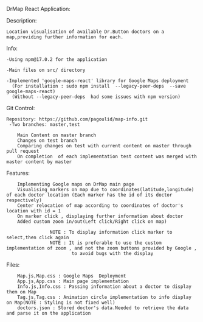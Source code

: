 DrMap React Application:

Description:

    Location visualisation of available Dr.Button doctors on a map,providing further information for each.
  
Info:

    -Using npm@17.0.2 for the application
  
    -Main files on src/ directory
  
    -Implemented 'google-maps-react' library for Google Maps deployment 
      (For installation : sudo npm install  --legacy-peer-deps  --save  google-maps-react)
      (Without --legacy-peer-deps  had some issues with npm version)
    
    
  Git Control:
  
    Repository: https://github.com/pagoulid/map-info.git
     -Two branches: master,test
     
        Main Content on master branch
        Changes on test branch
        Comparing changes on test with current content on master through pull request
        On completion  of each implementation test content was merged with master content by master
        
 Features:
        
        Implementing Google maps on DrMap main page
        Visualising markers on map due to coordinates(latitude,longitude) of each doctor location (Each marker has the id of its doctor respectively)
        Center relocation of map according to coordinates of doctor's location with id = 1
        On marker click , displaying further information about doctor
        Added custom zoom in/out(Left click/Right click on map) 
        
                    NOTE : To display information click marker to select,then click again
                    NOTE : It is preferable to use the custom implementation of zoom , and not the zoom buttons provided by Google , 
                            to avoid bugs with the display
        
    
  Files:
        
        Map.js,Map.css : Google Maps  Deployment
        App.js,App.css : Main page implementation
        Info.js,Info.css : Passing information about a doctor to display them on Map
        Tag.js,Tag.css : Animation circle implementation to info display on Map(NOTE : Styling is not fixed well)
        doctors.json : Stored doctor's data.Needed to retrieve the data and parse it on the application
        
        
        
